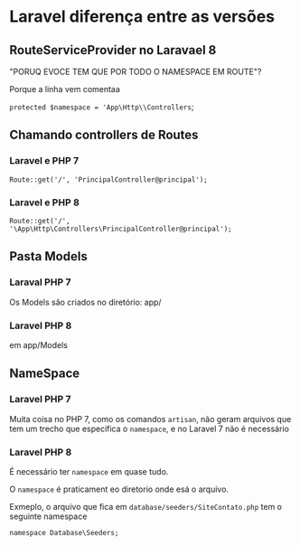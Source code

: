 # Laravel diferença entre as versões

## RouteServiceProvider no Laravael 8

"PORUQ EVOCE TEM QUE POR TODO O NAMESPACE EM ROUTE"?

Porque a linha vem comentaa

`protected $namespace = 'App\Http\\Controllers`;

## Chamando controllers de Routes

### Laravel e PHP 7

```
Route::get('/', 'PrincipalController@principal');
```

### Laravel e PHP 8

```
Route::get('/', '\App\Http\Controllers\PrincipalController@principal');
```

## Pasta Models

### Laraval PHP 7

Os Models sâo criados no diretório: app/

### Laravel PHP 8

em app/Models

## NameSpace

### Laravel PHP 7

Muita coisa no PHP 7, como os comandos `artisan`, não geram arquivos que tem um trecho que especifica o `namespace`, e no Laravel 7 não é necessário

### Laravel PHP 8

É necessário ter `namespace` em quase tudo.

O `namespace` é praticament eo diretorio onde esá o arquivo.

Exmeplo, o arquivo que fica em `database/seeders/SiteContato.php` tem o seguinte namespace

```
namespace Database\Seeders;
```



